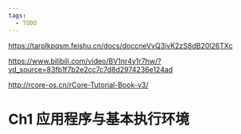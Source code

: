 ```yaml
---
tags:
  - TODO
---
```


https://tarplkpqsm.feishu.cn/docs/doccneVvQ3ivK2zS8dB20l26TXc

https://www.bilibili.com/video/BV1nr4y1r7hw/?vd_source=83fb1f7b2e2cc7c7d8d2974236e124ad

http://rcore-os.cn/rCore-Tutorial-Book-v3/


# Ch1 应用程序与基本执行环境



